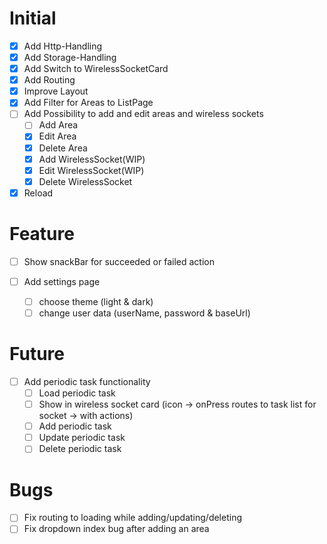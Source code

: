 # Initial

- [X] Add Http-Handling
- [X] Add Storage-Handling
- [X] Add Switch to WirelessSocketCard
- [X] Add Routing
- [X] Improve Layout
- [X] Add Filter for Areas to ListPage
- [ ] Add Possibility to add and edit areas and wireless sockets
	- [ ] Add Area
	- [X] Edit Area
	- [X] Delete Area
	- [X] Add WirelessSocket(WIP)
	- [X] Edit WirelessSocket(WIP)
	- [X] Delete WirelessSocket
- [X] Reload

# Feature

- [ ] Show snackBar for succeeded or failed action 

- [ ] Add settings page
    - [ ] choose theme (light & dark)
    - [ ] change user data (userName, password & baseUrl)

# Future

- [ ] Add periodic task functionality
    - [ ] Load periodic task
    - [ ] Show in wireless socket card (icon -> onPress routes to task list for socket -> with actions)
    - [ ] Add periodic task
    - [ ] Update periodic task
    - [ ] Delete periodic task

# Bugs

- [ ] Fix routing to loading while adding/updating/deleting
- [ ] Fix dropdown index bug after adding an area
